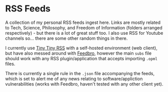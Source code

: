 # RSS Feeds

A collection of my personal RSS feeds ingest here. Links are mostly related to Tech, Science, Philosophy, and Freedom of Information (folders arranged respectively) - but there is a lot of great stuff too. I also use RSS for Youtube channels so... there are some other random things in there.

I currently use [Tiny Tiny RSS](https://tt-rss.org/) with a self-hosted environment (web client), but have also messed around with [Feedbro](https://nodetics.com/feedbro/), however the main `subs` file should work with any RSS plugin/application that accepts importing `.opml` files.

There is currently a single rule in the `.json` file accompanying the feeds, which is set to alert me of any news relating to software/appliction vulnerabilities (works with Feedbro, haven't tested with any other client yet).
